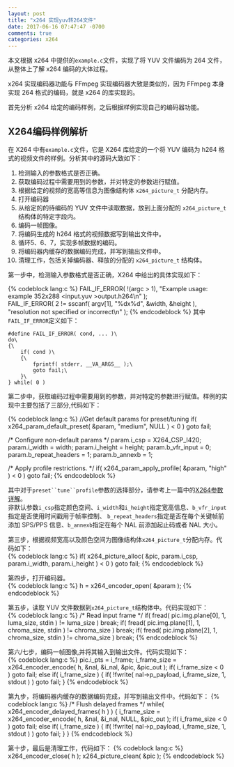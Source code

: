 ```yaml
---
layout: post
title: "x264 实现yuv转264文件"
date: 2017-06-16 07:47:47 -0700
comments: true
categories: x264
---
```


本文根据 x264 中提供的`example.c`文件，实现了将 YUV 文件编码为 264 文件，从整体上了解 x264 编码的大体过程。  

<!--more-->

x264 实现编码器功能与 FFmpeg 实现编码器大致是类似的，因为 FFmpeg 本身实现 264 格式的编码，就是 x264 的库实现的。

首先分析 x264 给定的编码样例，之后根据样例实现自己的编码器功能。

## X264编码样例解析

在 X264 中有`example.c`文件，它是 X264 库给定的一个将 YUV 编码为 h264 格式的视频文件的样例。分析其中的源码大致如下：  

1. 检测输入的参数格式是否正确。
2. 获取编码过程中需要用到的参数，并对特定的参数进行赋值。
3. 根据给定的视频的宽高等信息为图像结构体 `x264_picture_t` 分配内存。
4. 打开编码器
5. 从给定的的待编码的 YUV 文件中读取数据，放到上面分配的 `x264_picture_t` 结构体的特定字段内。
6. 编码一帧图像。
7. 将编码生成的 h264 格式的视频数据写到输出文件中。
8. 循环5、6、7，实现多帧数据的编码。
9. 将编码器内缓存的数据编码完成，并写到输出文件中。
10. 清理工作，包括关掉编码器、释放的分配的 `x264_picture_t` 结构体。

第一步中，检测输入参数格式是否正确，X264 中给出的具体实现如下：  

{% codeblock lang:c %}
FAIL_IF_ERROR( !(argc > 1), "Example usage: example 352x288 <input.yuv >output.h264\n" );  
FAIL_IF_ERROR( 2 != sscanf( argv[1], "%dx%d", &width, &height ), "resolution not specified or incorrect\n" );
{% endcodeblock %}
其中`FAIL_IF_ERROR`定义如下：  
```
#define FAIL_IF_ERROR( cond, ... )\
do\
{\
    if( cond )\
    {\
        fprintf( stderr, __VA_ARGS__ );\
        goto fail;\
    }\
} while( 0 )
```

第二步中，获取编码过程中需要用到的参数，并对特定的参数进行赋值。样例的实现中主要包括了三部分,代码如下：

{% codeblock lang:c %}
//Get default params for preset/tuning
if( x264_param_default_preset( &param, "medium", NULL ) < 0 )
    goto fail;

/* Configure non-default params */
param.i_csp = X264_CSP_I420;
param.i_width  = width;
param.i_height = height;
param.b_vfr_input = 0;
param.b_repeat_headers = 1;
param.b_annexb = 1;

/* Apply profile restrictions. */
if( x264_param_apply_profile( &param, "high" ) < 0 )
    goto fail;
{% endcodeblock %}

其中对于`preset``tune``profile`参数的选择部分，请参考上一篇中的[X264参数详解](http://lazybing.github.io/blog/2017/06/23/x264-paraments-illustra/#section-1)。  
非默认参数`i_csp`指定颜色空间、`i_width`和`i_height`指定宽高信息、`b_vfr_input`指定是否使用时间戳用于帧率控制、
`b_repeat_headers`指定是否在每个关键帧前添加 SPS/PPS 信息、`b_annexb`指定在每个 NAL 前添加起止码或者 NAL 大小。  

第三步，根据视频宽高以及颜色空间为图像结构体`x264_picture_t`分配内存。代码如下：  
{% codeblock lang:c %}
if( x264_picture_alloc( &pic, param.i_csp, param.i_width, param.i_height ) < 0 )
    goto fail;
{% endcodeblock %}

第四步，打开编码器。  
{% codeblock lang:c %}
h = x264_encoder_open( &param );
{% endcodeblock %}

第五步，读取 YUV 文件数据到`x264_picture_t`结构体中。代码实现如下：  
{% codeblock lang:c %}
/* Read input frame */
if( fread( pic.img.plane[0], 1, luma_size, stdin ) != luma_size )
    break;
if( fread( pic.img.plane[1], 1, chroma_size, stdin ) != chroma_size )
    break;
if( fread( pic.img.plane[2], 1, chroma_size, stdin ) != chroma_size )
    break;
{% endcodeblock %}

第六/七步，编码一帧图像,并将其输入到输出文件。代码实现如下：  
{% codeblock lang:c %}
        pic.i_pts = i_frame;
        i_frame_size = x264_encoder_encode( h, &nal, &i_nal, &pic, &pic_out );
        if( i_frame_size < 0 )
            goto fail;
        else if( i_frame_size )
        {
            if( !fwrite( nal->p_payload, i_frame_size, 1, stdout ) )
                goto fail;
        }
{% endcodeblock %}

第九步，将编码器内缓存的数据编码完成，并写到输出文件中。代码如下： 
{% codeblock lang:c %}
    /* Flush delayed frames */
    while( x264_encoder_delayed_frames( h ) )
    {
        i_frame_size = x264_encoder_encode( h, &nal, &i_nal, NULL, &pic_out );
        if( i_frame_size < 0 )
            goto fail;
        else if( i_frame_size )
        {
            if( !fwrite( nal->p_payload, i_frame_size, 1, stdout ) )
                goto fail;
        }
    }
{% endcodeblock %}

第十步，最后是清理工作，代码如下： 
{% codeblock lang:c %}
x264_encoder_close( h );
x264_picture_clean( &pic );
{% endcodeblock %}
